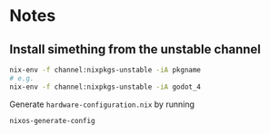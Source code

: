 # Notes

## Install simething from the unstable channel

```sh
nix-env -f channel:nixpkgs-unstable -iA pkgname
# e.g.
nix-env -f channel:nixpkgs-unstable -iA godot_4
```

Generate `hardware-configuration.nix` by running

```sh
nixos-generate-config
```
